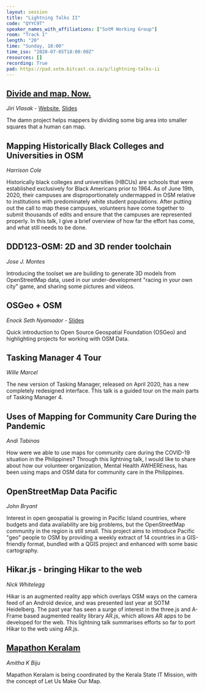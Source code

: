 ```yaml
---
layout: session
title: "Lightning Talks II"
code: "QYYC9T"
speaker_names_with_affiliations: ["SotM Working Group"]
room: "Track 1"
length: "20"
time: "Sunday, 18:00"
time_iso: "2020-07-05T18:00:00Z"
resources: []
recording: True
pad: https://pad.sotm.bitcast.co.za/p/lightning-talks-ii
---
```

## [Divide and map. Now.](https://wiki.openstreetmap.org/wiki/Divide_and_map._Now.)
*Jiri Vlasak* - [Website](https://www.damn-project.org/), [Slides](https://qeef.gitlab.io/talks/damn-lightning-talk/)

The damn project helps mappers by dividing some big area into smaller squares that a human can map.

## Mapping Historically Black Colleges and Universities in OSM
*Harrison Cole*

Historically black colleges and universities (HBCUs) are schools that were established exclusively for Black Americans prior to 1964. As of June 19th, 2020, their campuses are disproportionately undermapped in OSM relative to institutions with predominately white student populations. After putting out the call to map these campuses, volunteers have come together to submit thousands of edits and ensure that the campuses are represented properly. In this talk, I give a brief overview of how far the effort has come, and what still needs to be done.

## DDD123-OSM: 2D and 3D render toolchain 
*Jose J. Montes*

Introducing the toolset we are building to generate 3D models from OpenStreetMap data, used in our under-development &#34;racing in your own city&#34; game, and sharing some pictures and videos.

## OSGeo + OSM
*Enock Seth Nyamador* - [Slides](https://enockseth.github.io/sotm-2020-osgeo-plus-osm-lightning-talk-enyamador/)

Quick introduction to Open Source Geospatial Foundation (OSGeo) and highlighting projects for working with OSM Data.

## Tasking Manager 4 Tour
*Wille Marcel*

The new version of Tasking Manager, released on April 2020, has a new completely redesigned interface. This talk is a guided tour on the main parts of Tasking Manager 4.

## Uses of Mapping for Community Care During the Pandemic
*Andi Tabinas*

How were we able to use maps for community care during the COVID-19 situation in the Philippines? Through this lightning talk, I would like to share about how our volunteer organization, Mental Health AWHEREness, has been using maps and OSM data for community care in the Philippines.

## OpenStreetMap Data Pacific
*John Bryant*

Interest in open geospatial is growing in Pacific Island countries, where budgets and data availability are big problems, but the OpenStreetMap community in the region is still small. This project aims to introduce Pacific &#34;geo&#34; people to OSM by providing a weekly extract of 14 countries in a GIS-friendly format, bundled with a QGIS project and enhanced with some basic cartography.

## Hikar.js - bringing Hikar to the web
*Nick Whitelegg*

Hikar is an augmented reality app which overlays OSM ways on the camera feed of an Android device, and was presented last year at SOTM Heidelberg. The past year has seen a surge of interest in the three.js and A-Frame based augmented reality library AR.js, which allows AR apps to be developed for the web. This lightning talk summarises efforts so far to port Hikar to the web using AR.js.

## [Mapathon Keralam](https://wiki.openstreetmap.org/wiki/Kerala_State_IT_Mission)
*Amitha K Biju*

Mapathon Keralam is being coordinated by the Kerala State IT Mission, with the concept of Let Us Make Our Map.

